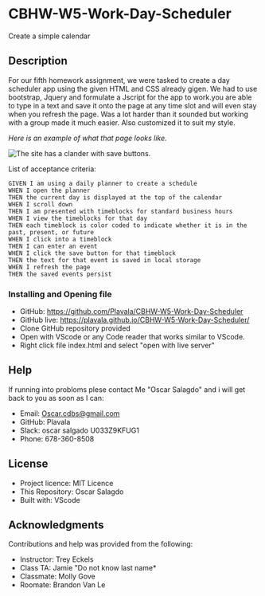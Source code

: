 # CBHW-W5-Work-Day-Scheduler
Create a simple calendar 

## Description
For our fifth homework assignment, we were tasked to create a day scheduler app using the given HTML and CSS already gigen. We had to use bootstrap, Jquery and formulate a Jscript for the app to work.you are able to type in a text and save it onto the page at any time slot and will even stay when you refresh the page.  Was a lot harder than it sounded but working with a group made it much easier. Also customized it to suit my style. 

*Here is an example of what that page looks like.*

![The site has a clander with save buttons.](..assets\day-planner.png)

List of acceptance criteria:
```
GIVEN I am using a daily planner to create a schedule
WHEN I open the planner
THEN the current day is displayed at the top of the calendar
WHEN I scroll down
THEN I am presented with timeblocks for standard business hours
WHEN I view the timeblocks for that day
THEN each timeblock is color coded to indicate whether it is in the past, present, or future
WHEN I click into a timeblock
THEN I can enter an event
WHEN I click the save button for that timeblock
THEN the text for that event is saved in local storage
WHEN I refresh the page
THEN the saved events persist
```

### Installing and Opening file

- GitHub: https://github.com/Plavala/CBHW-W5-Work-Day-Scheduler
- GitHub live:   https://plavala.github.io/CBHW-W5-Work-Day-Scheduler/
- Clone GitHub repository provided
- Open with VScode or any Code reader that works similar to VScode.
- Right click file index.html and select "open with live server"

## Help
If running into probloms plese contact Me "Oscar Salagdo" and i will get back to you as soon as I can:
- Email: Oscar.cdbs@gmail.com
- GitHub: Plavala
- Slack: oscar salgado U033Z9KFUG1
- Phone: 678-360-8508

## License
- Project licence: MIT Licence
- This Repository: Oscar Salagdo
- Built with: VScode

## Acknowledgments
Contributions and help was provided from the following:
- Instructor: Trey Eckels
- Class TA: Jamie "Do not know last name*
- Classmate: Molly Gove
- Roomate: Brandon Van Le

